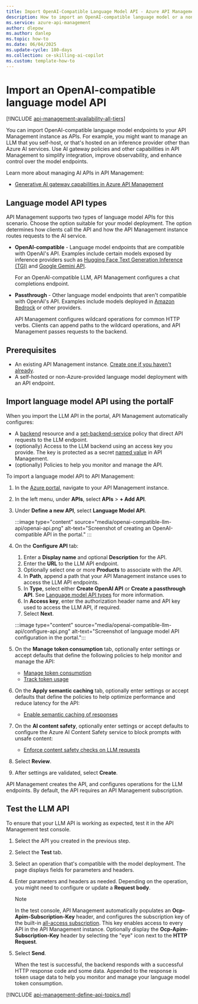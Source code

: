 ```yaml
---
title: Import OpenAI-Compatible Language Model API - Azure API Management
description: How to import an OpenAI-compatible language model or a non-Azure-provided AI model as a REST API in Azure API Management.
ms.service: azure-api-management
author: dlepow
ms.author: danlep
ms.topic: how-to
ms.date: 06/04/2025
ms.update-cycle: 180-days
ms.collection: ce-skilling-ai-copilot
ms.custom: template-how-to
---
```


# Import an OpenAI-compatible language model API 

[!INCLUDE [api-management-availability-all-tiers](../../includes/api-management-availability-all-tiers.md)]

You can import OpenAI-compatible language model endpoints to your API Management instance as APIs. For example, you might want to manage an LLM that you self-host, or that's hosted on an inference provider other than Azure AI services. Use AI gateway policies and other capabilities in API Management to simplify integration, improve observability, and enhance control over the model endpoints.

Learn more about managing AI APIs in API Management:

* [Generative AI gateway capabilities in Azure API Management](genai-gateway-capabilities.md)

## Language model API types

API Management supports two types of language model APIs for this scenario. Choose the option suitable for your model deployment. The option determines how clients call the API and how the API Management instance routes requests to the AI service.

* **OpenAI-compatible** - Language model endpoints that are compatible with OpenAI's API. Examples include certain models exposed by inference providers such as [Hugging Face Text Generation Inference (TGI)](https://huggingface.co/docs/text-generation-inference/en/index) and [Google Gemini API](openai-compatible-google-gemini-api.md).

    For an OpenAI-compatible LLM, API Management configures a chat completions endpoint. 

* **Passthrough** - Other language model endpoints that aren't compatible with OpenAI's API. Examples include models deployed in [Amazon Bedrock](https://docs.aws.amazon.com/bedrock/latest/userguide/what-is-bedrock.html) or other providers.

    API Management configures wildcard operations for common HTTP verbs. Clients can append paths to the wildcard operations, and API Management passes requests to the backend.  

## Prerequisites

- An existing API Management instance. [Create one if you haven't already](get-started-create-service-instance.md).
- A self-hosted or non-Azure-provided language model deployment with an API endpoint.  


## Import language model API using the portalF

When you import the LLM API in the portal, API Management automatically configures:

* A [backend](backends.md) resource and a [set-backend-service](set-backend-service-policy.md) policy that direct API requests to the LLM endpoint.
* (optionally) Access to the LLM backend using an access key you provide. The key is protected as a secret [named value](api-management-howto-properties.md) in API Management.
* (optionally) Policies to help you monitor and manage the API.

To import a language model API to API Management:

1. In the [Azure portal](https://portal.azure.com), navigate to your API Management instance.
1. In the left menu, under **APIs**, select **APIs** > **+ Add API**.
1. Under **Define a new API**, select **Language Model API**.

    :::image type="content" source="media/openai-compatible-llm-api/openai-api.png" alt-text="Screenshot of creating an OpenAI-compatible API in the portal." :::

1. On the **Configure API** tab:
    1. Enter a **Display name** and optional **Description** for the API.
    1. Enter the **URL** to the LLM API endpoint.
    1. Optionally select one or more **Products** to associate with the API.  
    1. In **Path**, append a path that your API Management instance uses to access the LLM API endpoints.
    1. In **Type**, select either **Create OpenAI API** or **Create a passthrough API**. See [Language model API types](#language-model-api-types) for more information.
    1. In **Access key**, enter the authorization header name and API key used to access the LLM API, if required. 
    1. Select **Next**.

    :::image type="content" source="media/openai-compatible-llm-api/configure-api.png" alt-text="Screenshot of language model API configuration in the portal.":::

1. On the **Manage token consumption** tab, optionally enter settings or accept defaults that define the following policies to help monitor and manage the API:
    * [Manage token consumption](llm-token-limit-policy.md)
    * [Track token usage](llm-emit-token-metric-policy.md) 
1. On the **Apply semantic caching** tab, optionally enter settings or accept defaults that define the policies to help optimize performance and reduce latency for the API:
    * [Enable semantic caching of responses](azure-openai-enable-semantic-caching.md)
1. On the **AI content safety**, optionally enter settings or accept defaults to configure the Azure AI Content Safety service to block prompts with unsafe content:
    * [Enforce content safety checks on LLM requests](llm-content-safety-policy.md)
1. Select **Review**.
1. After settings are validated, select **Create**. 

API Management creates the API, and configures operations for the LLM endpoints. By default, the API requires an API Management subscription.

## Test the LLM API

To ensure that your LLM API is working as expected, test it in the API Management test console. 
1. Select the API you created in the previous step.
1. Select the **Test** tab.
1. Select an operation that's compatible with the model deployment.
    The page displays fields for parameters and headers.
1. Enter parameters and headers as needed. Depending on the operation, you might need to configure or update a **Request body**.
    > [!NOTE]
    > In the test console, API Management automatically populates an **Ocp-Apim-Subscription-Key** header, and configures the subscription key of the built-in [all-access subscription](api-management-subscriptions.md#all-access-subscription). This key enables access to every API in the API Management instance. Optionally display the **Ocp-Apim-Subscription-Key** header by selecting the "eye" icon next to the **HTTP Request**.
1. Select **Send**.

    When the test is successful, the backend responds with a successful HTTP response code and some data. Appended to the response is token usage data to help you monitor and manage your language model token consumption.

[!INCLUDE [api-management-define-api-topics.md](../../includes/api-management-define-api-topics.md)]
